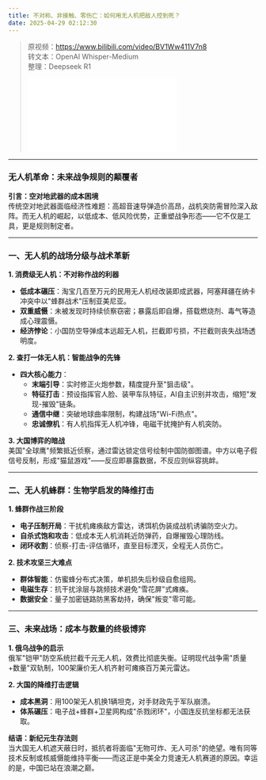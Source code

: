 ```yaml
---
title: 不对称、非接触、零伤亡：如何用无人机把敌人控到死？
date: 2025-04-29 02:12:30
---
```


> 原视频：https://www.bilibili.com/video/BV1Ww411V7n8<br>转文本：OpenAI Whisper-Medium<br>整理：Deepseek R1
>
> <iframe src="//player.bilibili.com/player.html?bvid=BV1Ww411V7n8&autoplay=0" scrolling="no" border="0" frameborder="no" framespacing="0" allowfullscreen="true"></iframe>

---

### 无人机革命：未来战争规则的颠覆者

**引言：空对地武器的成本困境**  
传统空对地武器面临经济性难题：高超音速导弹造价高昂，战机突防需冒险深入敌阵。而无人机的崛起，以低成本、低风险优势，正重塑战争形态——它不仅是工具，更是规则制定者。

---

### 一、无人机的战场分级与战术革新
**1. 消费级无人机：不对称作战的利器**  
- **低成本碾压**：淘宝几百至万元的民用无人机经改装即成武器，阿塞拜疆在纳卡冲突中以"蜂群战术"压制亚美尼亚。  
- **双重威慑**：未被发现时持续侦察窃密；暴露后即自爆，搭载燃烧剂、毒气等造成心理震慑。  
- **经济悖论**：小国防空导弹成本远超无人机，拦截即亏损，不拦截则丧失战场透明度。

**2. 查打一体无人机：智能战争的先锋**  
- **四大核心能力**：  
  - **末端引导**：实时修正火炮参数，精度提升至"狙击级"。  
  - **特征打击**：预设指挥官人脸、装甲车队特征，AI自主识别并攻击，缩短"发现-摧毁"链条。  
  - **通信中继**：突破地球曲率限制，构建战场"Wi-Fi热点"。  
  - **忠诚僚机**：有人机指挥无人机冲锋，电磁干扰掩护有人机突防。

**3. 大国博弈的暗战**  
美国"全球鹰"频繁抵近侦察，通过雷达锁定信号绘制中国防御图谱。中方以电子假信号反制，形成"猫鼠游戏"——反应即暴露数据，不反应则纵容挑衅。

---

### 二、无人机蜂群：生物学启发的降维打击
**1. 蜂群作战三阶段**  
- **电子压制开局**：干扰机瘫痪敌方雷达，诱饵机伪装成战机诱骗防空火力。  
- **自杀式饱和攻击**：低成本无人机消耗近防弹药，自爆摧毁心理防线。  
- **闭环收割**：侦察-打击-评估循环，直至目标湮灭，全程无人员伤亡。

**2. 技术攻坚三大难点**  
- **群体智能**：仿蜜蜂分布式决策，单机损失后秒级自愈组网。  
- **电磁生存**：抗干扰涂层与跳频技术避免"雪花屏"式瘫痪。  
- **数据安全**：量子加密链路防黑客劫持，确保"叛变"零可能。

---

### 三、未来战场：成本与数量的终极博弈
**1. 俄乌战争的启示**  
俄军"铠甲"防空系统拦截千元无人机，效费比彻底失衡。证明现代战争需"质量+数量"双轨制，100架廉价无人机齐射可瘫痪百万美元雷达。

**2. 大国的降维打击逻辑**  
- **成本黑洞**：用100架无人机换1辆坦克，对手财政先于军队崩溃。  
- **体系碾压**：电子战+蜂群+卫星网构成"杀戮闭环"，小国连反抗坐标都无法获取。

**结语：新纪元生存法则**  
当大国无人机遮天蔽日时，抵抗者将面临"无物可炸、无人可杀"的绝望。唯有同等技术反制或核威慑能维持平衡——而这正是中美全力竞速无人机赛道的原因。幸运的是，中国已站在浪潮之巅。